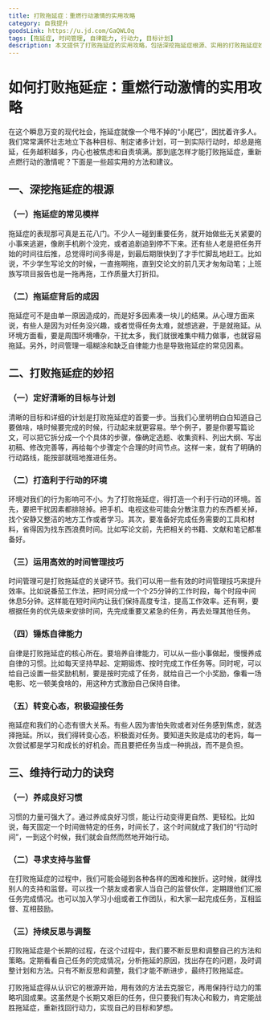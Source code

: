 ```yaml
---
title: 打败拖延症：重燃行动激情的实用攻略
category: 自我提升
goodsLink: https://u.jd.com/GaQWLOq
tags: [拖延症, 时间管理, 自律能力, 行动力, 目标计划]
description: 本文提供了打败拖延症的实用攻略，包括深挖拖延症根源、实用的打败拖延症妙招以及维持行动力的诀窍，帮助读者摆脱拖延困扰，重燃行动激情，实现目标。
---
```


# 如何打败拖延症：重燃行动激情的实用攻略

在这个瞬息万变的现代社会，拖延症就像一个甩不掉的“小尾巴”，困扰着许多人。我们常常满怀壮志地立下各种目标、制定诸多计划，可一到实际行动时，却总是拖延，任务越积越多，内心也被焦虑和自责填满。那到底怎样才能打败拖延症，重新点燃行动的激情呢？下面是一些超实用的方法和建议。

## 一、深挖拖延症的根源
### （一）拖延症的常见模样
拖延症的表现那可真是五花八门。不少人一碰到重要任务，就开始做些无关紧要的小事来逃避，像刷手机刷个没完，或者追剧追到停不下来。还有些人老是把任务开始的时间往后推，总觉得时间多得是，到最后期限快到了才手忙脚乱地赶工。比如说，不少学生写论文的时候，一直拖啊拖，直到交论文的前几天才匆匆动笔；上班族写项目报告也是一拖再拖，工作质量大打折扣。

### （二）拖延症背后的成因
拖延症可不是由单一原因造成的，而是好多因素凑一块儿的结果。从心理方面来说，有些人是因为对任务没兴趣，或者觉得任务太难，就想逃避，于是就拖延。从环境方面看，要是周围环境嘈杂，干扰太多，我们就很难集中精力做事，也就容易拖延。另外，时间管理一塌糊涂和缺乏自律能力也是导致拖延症的常见因素。

## 二、打败拖延症的妙招
### （一）定好清晰的目标与计划
清晰的目标和详细的计划是打败拖延症的首要一步。当我们心里明明白白知道自己要做啥，啥时候要完成的时候，行动起来就更容易。举个例子，要是你要写篇论文，可以把它拆分成一个个具体的步骤，像确定选题、收集资料、列出大纲、写出初稿、修改完善等，再给每个步骤定个合理的时间节点。这样一来，就有了明确的行动路线，能按部就班地推进任务。

### （二）打造利于行动的环境
环境对我们的行为影响可不小。为了打败拖延症，得打造一个利于行动的环境。首先，要把干扰因素都排除掉。把手机、电视这些可能会分散注意力的东西都关掉，找个安静又整洁的地方工作或者学习。其次，要准备好完成任务需要的工具和材料，省得因为找东西浪费时间。比如写论文前，先把相关的书籍、文献和笔记都准备好。

### （三）运用高效的时间管理技巧
时间管理可是打败拖延症的关键环节。我们可以用一些有效的时间管理技巧来提升效率。比如说番茄工作法，把时间分成一个个25分钟的工作时段，每个时段中间休息5分钟。这样能在短时间内让我们保持高度专注，提高工作效率。还有啊，要根据任务的优先级来安排时间，先完成重要又紧急的任务，再去处理其他任务。

### （四）锤炼自律能力
自律是打败拖延症的核心所在。要培养自律能力，可以从一些小事做起，慢慢养成自律的习惯。比如每天坚持早起、定期锻炼、按时完成工作任务等。同时呢，可以给自己设置一些奖励机制，要是按时完成了任务，就给自己一个小奖励，像看一场电影、吃一顿美食啥的，用这种方式激励自己保持自律。

### （五）转变心态，积极迎接任务
拖延症和我们的心态有很大关系。有些人因为害怕失败或者对任务感到焦虑，就选择拖延。所以，我们得转变心态，积极面对任务。要知道失败是成功的老妈，每一次尝试都是学习和成长的好机会。而且要把任务当成一种挑战，而不是负担。

## 三、维持行动力的诀窍
### （一）养成良好习惯
习惯的力量可强大了。通过养成良好习惯，能让行动变得更自然、更轻松。比如说，每天固定一个时间做特定的任务，时间长了，这个时间就成了我们的“行动时间”，一到这个时候，我们就会自然而然地开始行动。

### （二）寻求支持与监督
在打败拖延症的过程中，我们可能会碰到各种各样的困难和挫折。这时候，就得找别人的支持和监督。可以找一个朋友或者家人当自己的监督伙伴，定期跟他们汇报任务完成情况。也可以加入学习小组或者工作团队，和大家一起完成任务，互相监督、互相鼓励。

### （三）持续反思与调整
打败拖延症是个长期的过程，在这个过程中，我们要不断反思和调整自己的方法和策略。定期看看自己任务的完成情况，分析拖延的原因，找出存在的问题，及时调整计划和方法。只有不断反思和调整，我们才能不断进步，最终打败拖延症。

打败拖延症得从认识它的根源开始，用有效的方法去克服它，再用保持行动力的策略巩固成果。这虽然是个长期又艰巨的任务，但只要我们有决心和毅力，肯定能战胜拖延症，重新找回行动力，实现自己的目标和梦想。